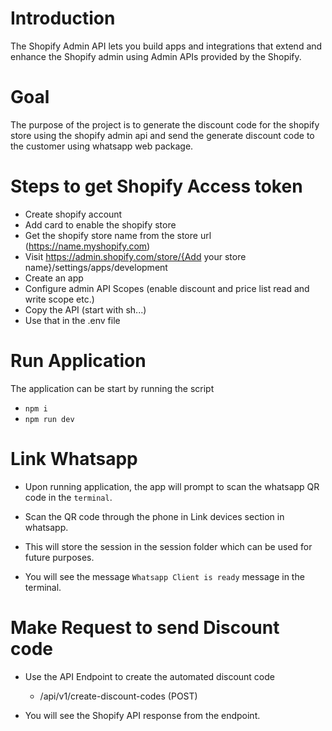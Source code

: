 # Introduction

The Shopify Admin API lets you build apps and integrations that extend and enhance the Shopify admin using Admin APIs provided by the Shopify.

# Goal

The purpose of the project is to generate the discount code for the shopify store using the shopify admin api and send the generate discount code to the customer using whatsapp web package.

# Steps to get Shopify Access token

- Create shopify account
- Add card to enable the shopify store
- Get the shopify store name from the store url (https://name.myshopify.com)
- Visit https://admin.shopify.com/store/{Add your store name}/settings/apps/development
- Create an app
- Configure admin API Scopes (enable discount and price list read and write scope etc.)
- Copy the API (start with sh...)
- Use that in the .env file

# Run Application

The application can be start by running the script

- `npm i`
- `npm run dev`

# Link Whatsapp

- Upon running application, the app will prompt to scan the whatsapp QR code in the `terminal`.

- Scan the QR code through the phone in Link devices section in whatsapp.

- This will store the session in the session folder which can be used for future purposes.

- You will see the message `Whatsapp Client is ready` message in the terminal.

# Make Request to send Discount code

- Use the API Endpoint to create the automated discount code

  - /api/v1/create-discount-codes (POST)

- You will see the Shopify API response from the endpoint.
